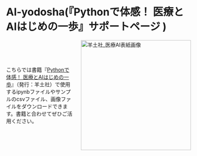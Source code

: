 # AI-yodosha(『Pythonで体感！ 医療とAIはじめの一歩』サポートページ )

<div style="display: flex; align-items: center;">
  <div style="flex: 1;">
    こちらでは書籍『<a href="https://www.yodosha.co.jp/yodobook/book/9784758124188/index.html">Pythonで体感！ 医療とAIはじめの一歩</a>』（発行：羊土社）で使用するipynbファイルやサンプルのcsvファイル、画像ファイルをダウンロードできます。書籍と合わせてぜひご活用ください。
  </div>
  <div style="flex: 0 0 auto; margin-left: 20px;">
    <img src="https://github.com/user-attachments/assets/dea3d2ec-13b6-4b4d-b5cd-43da867dc12f" alt="羊土社_医療AI表紙画像" width="300">
  </div>
</div>
